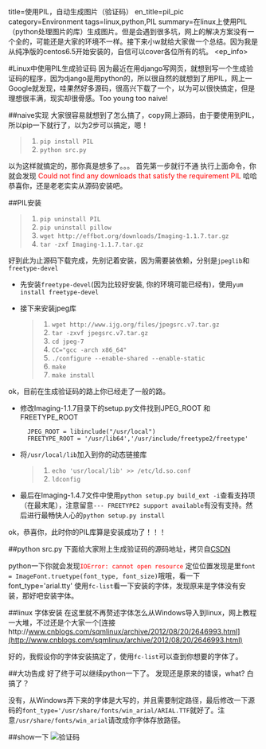 title=使用PIL，自动生成图片（验证码）
en_title=pil_pic
category=Environment
tags=linux,python,PIL
summary=在linux上使用PIL（python处理图片的库）生成图片。但是会遇到很多坑，网上的解决方案没有一个全的，可能还是大家的环境不一样。接下来小w就给大家做一个总结。因为我是从纯净版的centos6.5开始安装的，自信可以cover各位所有的坑。
<ep_info>

#Linux中使用PIL生成验证码
因为最近在用django写网页，就想到写一个生成验证码的程序，因为django是用python的，所以很自然的就想到了用PIL，网上一Google就发现，哇果然好多源码，很高兴下载了一个，以为可以很快搞定，但是理想很丰满，现实却很骨感。Too young too naive!

##naive实现
大家很容易就想到了怎么搞了，copy网上源码，由于要使用到PIL，所以pip一下就行了，以为2步可以搞定，嗯！

>1. `pip install PIL`
>2. `python src.py`

以为这样就搞定的，那你真是想多了。。。
首先第一步就行不通
执行上面命令，你就会发现
<font color='red'>Could not find any downloads that satisfy the requirement PIL</font>
哈哈恭喜你，还是老老实实从源码安装吧。

##PIL安装
>1. `pip uninstall PIL`
>2. `pip uninstall pillow`
>3. `wget http://effbot.org/downloads/Imaging-1.1.7.tar.gz`
>4. `tar -zxf Imaging-1.1.7.tar.gz`

好到此为止源码下载完成，先别记着安装，因为需要装依赖，分别是`jpeglib`和`freetype-devel`

* 先安装`freetype-devel`(因为比较好安装, 你的环境可能已经有)，使用`yum install freetype-devel`
* 接下来安装jpeg库

	>1. `wget http://www.ijg.org/files/jpegsrc.v7.tar.gz`
	>2. `tar -zxvf jpegsrc.v7.tar.gz`
	>3. `cd jpeg-7`
	>4. `CC="gcc -arch x86_64"`
	>5. `./configure --enable-shared --enable-static`
	>6. `make`
	>7. `make install`

ok，目前在生成验证码的路上你已经走了一般的路。

* 修改Imaging-1.1.7目录下的setup.py文件找到JPEG_ROOT 和 FREETYPE_ROOT
		
		JPEG_ROOT = libinclude("/usr/local")
		FREETYPE_ROOT = '/usr/lib64','/usr/include/freetype2/freetype'

* 将`/usr/local/lib`加入到你的动态链接库
	>1. `echo 'usr/local/lib' >> /etc/ld.so.conf`
	>2. `ldconfig`
	
* 最后在Imaging-1.4.7文件中使用`python setup.py build_ext -i`查看支持项（在最末尾），注意留意`--- FREETYPE2 support available`有没有支持。然后进行最畅快人心的`python setup.py install` 

ok，恭喜你，此时你的PIL库算是安装成功了！！！

##python src.py
下面给大家附上生成验证码的源码地址，拷贝自[CSDN](http://blog.csdn.net/cdnight/article/details/49636893)

python一下你就会发现<font color='red'>`IOError: cannot open resource`</font> 定位位置发现是里`font = ImageFont.truetype(font_type, font_size)`哦哦，看一下font_type='arial.tty' 使用`fc-list`看一下安装的字体，发现原来是字体没有安装，那好吧安装字体。

##linux 字体安装
在这里就不再赘述字体怎么从Windows导入到linux，网上教程一大堆，不过还是个大家一个[连接http://www.cnblogs.com/sqmlinux/archive/2012/08/20/2646993.html](http://www.cnblogs.com/sqmlinux/archive/2012/08/20/2646993.html)

好的，我假设你的字体安装搞定了，使用`fc-list`可以查到你想要的字体了。

##大功告成
好了终于可以继续python一下了。
发现还是原来的错误，what? 白搞了？

没有，从Windows弄下来的字体是大写的，并且需要制定路径，最后修改一下源码的`font_type='/usr/share/fonts/win_arial/ARIAL.TTF`就好了。注意`/usr/share/fonts/win_arial`请改成你字体存放路径。

##show一下
![验证码](http://i.imgur.com/BdqNGh7.jpg)